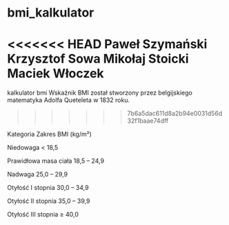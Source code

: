 # bmi_kalkulator
<<<<<<< HEAD
Paweł Szymański
Krzysztof Sowa
Mikołaj Stoicki
Maciek Włoczek
=======
 kalkulator bmi
Wskaźnik BMI został stworzony przez belgijskiego matematyka Adolfa Queteleta w 1832 roku.
>>>>>>> 7b6a5dac611d8a2b94e0031d56d32f1baae74dff
>>>>>>> 
Kategoria	Zakres BMI (kg/m²)

Niedowaga	< 18,5

Prawidłowa masa ciała	18,5 – 24,9

Nadwaga	25,0 – 29,9

Otyłość I stopnia	30,0 – 34,9

Otyłość II stopnia	35,0 – 39,9

Otyłość III stopnia	≥ 40,0
